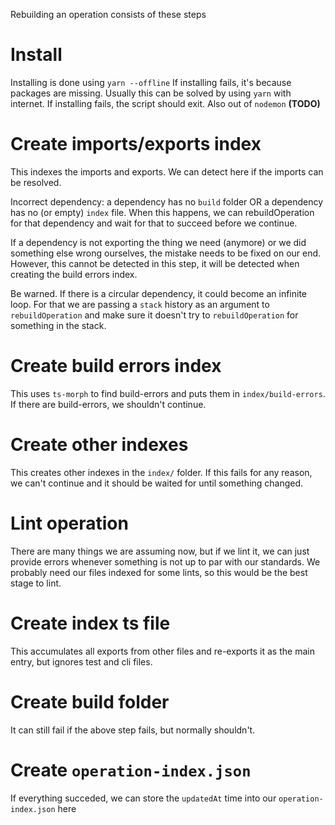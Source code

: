 Rebuilding an operation consists of these steps

# Install

Installing is done using `yarn --offline`
If installing fails, it's because packages are missing. Usually this can be solved by using `yarn` with internet.
If installing fails, the script should exit. Also out of `nodemon` **(TODO)**

# Create imports/exports index

This indexes the imports and exports. We can detect here if the imports can be resolved.

Incorrect dependency: a dependency has no `build` folder OR a dependency has no (or empty) `index` file.
When this happens, we can rebuildOperation for that dependency and wait for that to succeed before we continue.

If a dependency is not exporting the thing we need (anymore) or we did something else wrong ourselves, the mistake needs to be fixed on our end. However, this cannot be detected in this step, it will be detected when creating the build errors index.

Be warned. If there is a circular dependency, it could become an infinite loop. For that we are passing a `stack` history as an argument to `rebuildOperation` and make sure it doesn't try to `rebuildOperation` for something in the stack.

# Create build errors index

This uses `ts-morph` to find build-errors and puts them in `index/build-errors`.
If there are build-errors, we shouldn't continue.

# Create other indexes

This creates other indexes in the `index/` folder.
If this fails for any reason, we can't continue and it should be waited for until something changed.

# Lint operation

There are many things we are assuming now, but if we lint it, we can just provide errors whenever something is not up to par with our standards. We probably need our files indexed for some lints, so this would be the best stage to lint.

# Create index ts file

This accumulates all exports from other files and re-exports it as the main entry, but ignores test and cli files.

# Create build folder

It can still fail if the above step fails, but normally shouldn't.

# Create `operation-index.json`

If everything succeded, we can store the `updatedAt` time into our `operation-index.json` here
